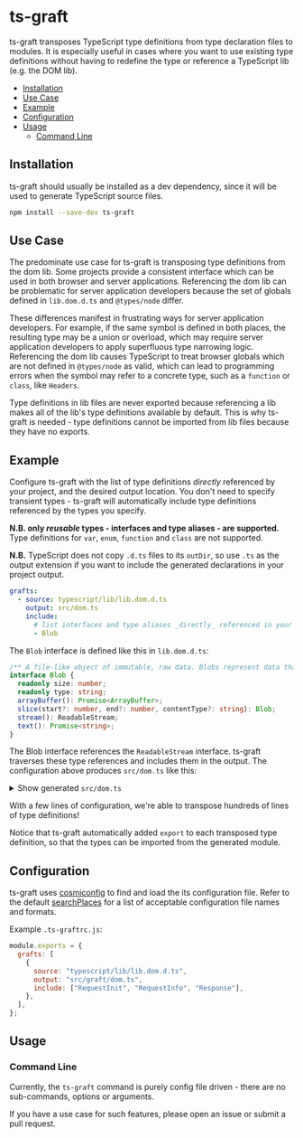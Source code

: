 # ts-graft

ts-graft transposes TypeScript type definitions from type declaration files to
modules. It is especially useful in cases where you want to use existing type
definitions without having to redefine the type or reference a TypeScript lib
(e.g. the DOM lib).

- [Installation](#installation)
- [Use Case](#use-case)
- [Example](#example)
- [Configuration](#configuration)
- [Usage](#usage)
  - [Command Line](#command-line)

## Installation

ts-graft should usually be installed as a dev dependency, since it will be used
to generate TypeScript source files.

```sh
npm install --save-dev ts-graft
```

## Use Case

The predominate use case for ts-graft is transposing type definitions from the
dom lib. Some projects provide a consistent interface which can be used in both
browser and server applications. Referencing the dom lib can be problematic for
server application developers because the set of globals defined in
`lib.dom.d.ts` and `@types/node` differ.

These differences manifest in frustrating ways for server application
developers. For example, if the same symbol is defined in both places, the
resulting type may be a union or overload, which may require server application
developers to apply superfluous type narrowing logic. Referencing the dom lib
causes TypeScript to treat browser globals which are not defined in
`@types/node` as valid, which can lead to programming errors when the symbol may
refer to a concrete type, such as a `function` or `class`, like `Headers`.

Type definitions in lib files are never exported because referencing a lib makes
all of the lib's type definitions available by default. This is why ts-graft is
needed - type definitions cannot be imported from lib files because they have no
exports.

## Example

Configure ts-graft with the list of type definitions _directly_ referenced by
your project, and the desired output location. You don't need to specify
transient types - ts-graft will automatically include type definitions
referenced by the types you specify.

**N.B. only _reusable_ types - interfaces and type aliases - are supported.**
Type definitions for `var`, `enum`, `function` and `class` are not supported.

**N.B.** TypeScript does not copy `.d.ts` files to its `outDir`, so use `.ts` as
the output extension if you want to include the generated declarations in your
project output.

```yaml
grafts:
  - source: typescript/lib/lib.dom.d.ts
    output: src/dom.ts
    include:
      # list interfaces and type aliases _directly_ referenced in your project
      - Blob
```

The `Blob` interface is defined like this in `lib.dom.d.ts`:

```ts
/** A file-like object of immutable, raw data. Blobs represent data that isn't necessarily in a JavaScript-native format. The File interface is based on Blob, inheriting blob functionality and expanding it to support files on the user's system. */
interface Blob {
  readonly size: number;
  readonly type: string;
  arrayBuffer(): Promise<ArrayBuffer>;
  slice(start?: number, end?: number, contentType?: string): Blob;
  stream(): ReadableStream;
  text(): Promise<string>;
}
```

The Blob interface references the `ReadableStream` interface. ts-graft traverses
these type references and includes them in the output. The configuration above
produces `src/dom.ts` like this:

<details>
<summary>Show generated <code>src/dom.ts</code></summary>

```ts
// Generated from typescript@4.1.2 typescript/lib/lib.dom.d.ts
// To regenerate, run the following command from the project root:
// npx lerna --scope=@simplewebauthn/typescript-types exec -- npm run extract-dom-types
/** A file-like object of immutable, raw data. Blobs represent data that isn't necessarily in a JavaScript-native format. The File interface is based on Blob, inheriting blob functionality and expanding it to support files on the user's system. */
export interface Blob {
  readonly size: number;
  readonly type: string;
  arrayBuffer(): Promise<ArrayBuffer>;
  slice(start?: number, end?: number, contentType?: string): Blob;
  stream(): ReadableStream;
  text(): Promise<string>;
}

/** This Streams API interface represents a readable stream of byte data. The Fetch API offers a concrete instance of a ReadableStream through the body property of a Response object. */
export interface ReadableStream<R = any> {
  readonly locked: boolean;
  cancel(reason?: any): Promise<void>;
  getReader(options: { mode: "byob" }): ReadableStreamBYOBReader;
  getReader(): ReadableStreamDefaultReader<R>;
  pipeThrough<T>(
    {
      writable,
      readable,
    }: { writable: WritableStream<R>; readable: ReadableStream<T> },
    options?: PipeOptions
  ): ReadableStream<T>;
  pipeTo(dest: WritableStream<R>, options?: PipeOptions): Promise<void>;
  tee(): [ReadableStream<R>, ReadableStream<R>];
}

export interface ReadableStreamBYOBReader {
  readonly closed: Promise<void>;
  cancel(reason?: any): Promise<void>;
  read<T extends ArrayBufferView>(
    view: T
  ): Promise<ReadableStreamReadResult<T>>;
  releaseLock(): void;
}

export interface ReadableStreamDefaultReader<R = any> {
  readonly closed: Promise<void>;
  cancel(reason?: any): Promise<void>;
  read(): Promise<ReadableStreamReadResult<R>>;
  releaseLock(): void;
}

/** This Streams API interface provides a standard abstraction for writing streaming data to a destination, known as a sink. This object comes with built-in backpressure and queuing. */
export interface WritableStream<W = any> {
  readonly locked: boolean;
  abort(reason?: any): Promise<void>;
  getWriter(): WritableStreamDefaultWriter<W>;
}

export interface PipeOptions {
  preventAbort?: boolean;
  preventCancel?: boolean;
  preventClose?: boolean;
  signal?: AbortSignal;
}

/** This Streams API interface is the object returned by WritableStream.getWriter() and once created locks the < writer to the WritableStream ensuring that no other streams can write to the underlying sink. */
export interface WritableStreamDefaultWriter<W = any> {
  readonly closed: Promise<void>;
  readonly desiredSize: number | null;
  readonly ready: Promise<void>;
  abort(reason?: any): Promise<void>;
  close(): Promise<void>;
  releaseLock(): void;
  write(chunk: W): Promise<void>;
}

/** A signal object that allows you to communicate with a DOM request (such as a Fetch) and abort it if required via an AbortController object. */
export interface AbortSignal extends EventTarget {
  /**
   * Returns true if this AbortSignal's AbortController has signaled to abort, and false otherwise.
   */
  readonly aborted: boolean;
  onabort: ((this: AbortSignal, ev: Event) => any) | null;
  addEventListener<K extends keyof AbortSignalEventMap>(
    type: K,
    listener: (this: AbortSignal, ev: AbortSignalEventMap[K]) => any,
    options?: boolean | AddEventListenerOptions
  ): void;
  addEventListener(
    type: string,
    listener: EventListenerOrEventListenerObject,
    options?: boolean | AddEventListenerOptions
  ): void;
  removeEventListener<K extends keyof AbortSignalEventMap>(
    type: K,
    listener: (this: AbortSignal, ev: AbortSignalEventMap[K]) => any,
    options?: boolean | EventListenerOptions
  ): void;
  removeEventListener(
    type: string,
    listener: EventListenerOrEventListenerObject,
    options?: boolean | EventListenerOptions
  ): void;
}

export interface ReadableStreamReadValueResult<T> {
  done: false;
  value: T;
}

export interface ReadableStreamReadDoneResult<T> {
  done: true;
  value?: T;
}

/** EventTarget is a DOM interface implemented by objects that can receive events and may have listeners for them. */
export interface EventTarget {
  /**
   * Appends an event listener for events whose type attribute value is type. The callback argument sets the callback that will be invoked when the event is dispatched.
   *
   * The options argument sets listener-specific options. For compatibility this can be a boolean, in which case the method behaves exactly as if the value was specified as options's capture.
   *
   * When set to true, options's capture prevents callback from being invoked when the event's eventPhase attribute value is BUBBLING_PHASE. When false (or not present), callback will not be invoked when event's eventPhase attribute value is CAPTURING_PHASE. Either way, callback will be invoked if event's eventPhase attribute value is AT_TARGET.
   *
   * When set to true, options's passive indicates that the callback will not cancel the event by invoking preventDefault(). This is used to enable performance optimizations described in § 2.8 Observing event listeners.
   *
   * When set to true, options's once indicates that the callback will only be invoked once after which the event listener will be removed.
   *
   * The event listener is appended to target's event listener list and is not appended if it has the same type, callback, and capture.
   */
  addEventListener(
    type: string,
    listener: EventListenerOrEventListenerObject | null,
    options?: boolean | AddEventListenerOptions
  ): void;
  /**
   * Dispatches a synthetic event event to target and returns true if either event's cancelable attribute value is false or its preventDefault() method was not invoked, and false otherwise.
   */
  dispatchEvent(event: Event): boolean;
  /**
   * Removes the event listener in target's event listener list with the same type, callback, and options.
   */
  removeEventListener(
    type: string,
    callback: EventListenerOrEventListenerObject | null,
    options?: EventListenerOptions | boolean
  ): void;
}

/** An event which takes place in the DOM. */
export interface Event {
  /**
   * Returns true or false depending on how event was initialized. True if event goes through its target's ancestors in reverse tree order, and false otherwise.
   */
  readonly bubbles: boolean;
  cancelBubble: boolean;
  /**
   * Returns true or false depending on how event was initialized. Its return value does not always carry meaning, but true can indicate that part of the operation during which event was dispatched, can be canceled by invoking the preventDefault() method.
   */
  readonly cancelable: boolean;
  /**
   * Returns true or false depending on how event was initialized. True if event invokes listeners past a ShadowRoot node that is the root of its target, and false otherwise.
   */
  readonly composed: boolean;
  /**
   * Returns the object whose event listener's callback is currently being invoked.
   */
  readonly currentTarget: EventTarget | null;
  /**
   * Returns true if preventDefault() was invoked successfully to indicate cancelation, and false otherwise.
   */
  readonly defaultPrevented: boolean;
  /**
   * Returns the event's phase, which is one of NONE, CAPTURING_PHASE, AT_TARGET, and BUBBLING_PHASE.
   */
  readonly eventPhase: number;
  /**
   * Returns true if event was dispatched by the user agent, and false otherwise.
   */
  readonly isTrusted: boolean;
  returnValue: boolean;
  /** @deprecated */
  readonly srcElement: EventTarget | null;
  /**
   * Returns the object to which event is dispatched (its target).
   */
  readonly target: EventTarget | null;
  /**
   * Returns the event's timestamp as the number of milliseconds measured relative to the time origin.
   */
  readonly timeStamp: number;
  /**
   * Returns the type of event, e.g. "click", "hashchange", or "submit".
   */
  readonly type: string;
  readonly AT_TARGET: number;
  readonly BUBBLING_PHASE: number;
  readonly CAPTURING_PHASE: number;
  readonly NONE: number;
  /**
   * Returns the invocation target objects of event's path (objects on which listeners will be invoked), except for any nodes in shadow trees of which the shadow root's mode is "closed" that are not reachable from event's currentTarget.
   */
  composedPath(): EventTarget[];
  initEvent(type: string, bubbles?: boolean, cancelable?: boolean): void;
  /**
   * If invoked when the cancelable attribute value is true, and while executing a listener for the event with passive set to false, signals to the operation that caused event to be dispatched that it needs to be canceled.
   */
  preventDefault(): void;
  /**
   * Invoking this method prevents event from reaching any registered event listeners after the current one finishes running and, when dispatched in a tree, also prevents event from reaching any other objects.
   */
  stopImmediatePropagation(): void;
  /**
   * When dispatched in a tree, invoking this method prevents event from reaching any objects other than the current object.
   */
  stopPropagation(): void;
}

export interface AbortSignalEventMap {
  abort: Event;
}

export interface AddEventListenerOptions extends EventListenerOptions {
  once?: boolean;
  passive?: boolean;
}

export interface EventListenerOptions {
  capture?: boolean;
}

export interface EventListener {
  (evt: Event): void;
}

export interface EventListenerObject {
  handleEvent(evt: Event): void;
}

export type ReadableStreamReadResult<T> =
  | ReadableStreamReadValueResult<T>
  | ReadableStreamReadDoneResult<T>;
export declare type EventListenerOrEventListenerObject =
  | EventListener
  | EventListenerObject;
```

</details>

With a few lines of configuration, we're able to transpose hundreds of lines of
type definitions!

Notice that ts-graft automatically added `export` to each transposed type
definition, so that the types can be imported from the generated module.

## Configuration

ts-graft uses [cosmiconfig] to find and load the its configuration file. Refer
to the default [searchPlaces] for a list of acceptable configuration file names
and formats.

Example `.ts-graftrc.js`:

```js
module.exports = {
  grafts: [
    {
      source: "typescript/lib/lib.dom.d.ts",
      output: "src/graft/dom.ts",
      include: ["RequestInit", "RequestInfo", "Response"],
    },
  ],
};
```

## Usage

### Command Line

Currently, the `ts-graft` command is purely config file driven - there are no
sub-commands, options or arguments.

If you have a use case for such features, please open an issue or submit a pull
request.

[cosmiconfig]: https://github.com/davidtheclark/cosmiconfig
[searchplaces]: https://github.com/davidtheclark/cosmiconfig#searchplaces
